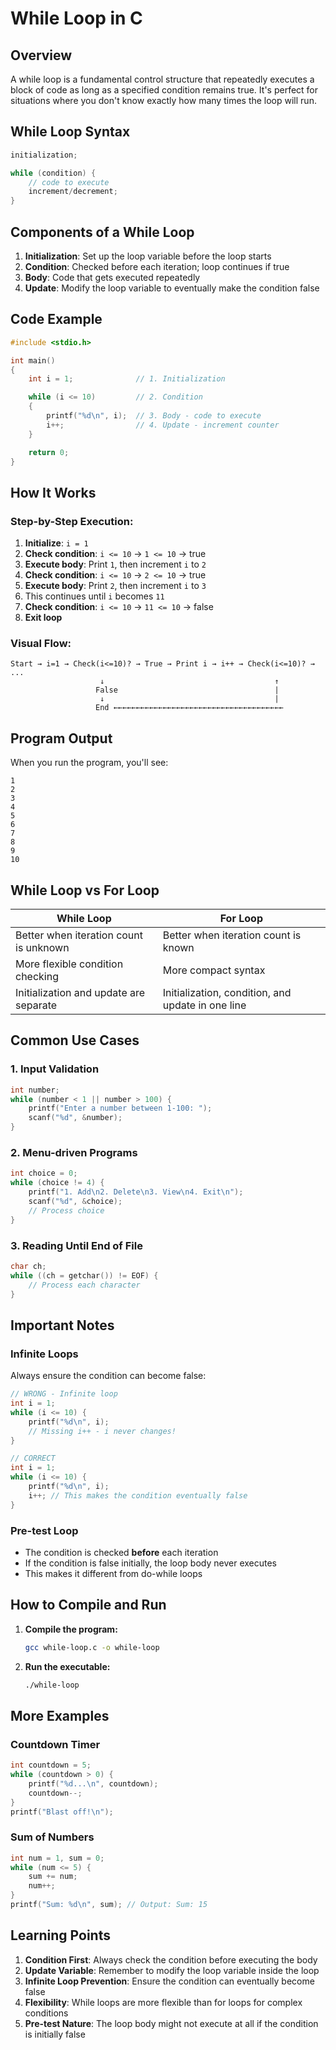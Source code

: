 # While Loop in C

## Overview

A while loop is a fundamental control structure that repeatedly executes a block of code as long as a specified condition remains true. It's perfect for situations where you don't know exactly how many times the loop will run.

## While Loop Syntax

```c
initialization;

while (condition) {
    // code to execute
    increment/decrement;
}
```

## Components of a While Loop

1. **Initialization**: Set up the loop variable before the loop starts
2. **Condition**: Checked before each iteration; loop continues if true
3. **Body**: Code that gets executed repeatedly
4. **Update**: Modify the loop variable to eventually make the condition false

## Code Example

```c
#include <stdio.h>

int main()
{
    int i = 1;              // 1. Initialization

    while (i <= 10)         // 2. Condition
    {
        printf("%d\n", i);  // 3. Body - code to execute
        i++;                // 4. Update - increment counter
    }

    return 0;
}
```

## How It Works

### Step-by-Step Execution:

1. **Initialize**: `i = 1`
2. **Check condition**: `i <= 10` → `1 <= 10` → true
3. **Execute body**: Print `1`, then increment `i` to `2`
4. **Check condition**: `i <= 10` → `2 <= 10` → true
5. **Execute body**: Print `2`, then increment `i` to `3`
6. This continues until `i` becomes `11`
7. **Check condition**: `i <= 10` → `11 <= 10` → false
8. **Exit loop**

### Visual Flow:

```
Start → i=1 → Check(i<=10)? → True → Print i → i++ → Check(i<=10)? → ...
                    ↓                                      ↑
                   False                                   |
                    ↓                                      |
                   End ←←←←←←←←←←←←←←←←←←←←←←←←←←←←←←←←←←←←←←
```

## Program Output

When you run the program, you'll see:

```
1
2
3
4
5
6
7
8
9
10
```

## While Loop vs For Loop

| While Loop                             | For Loop                                          |
| -------------------------------------- | ------------------------------------------------- |
| Better when iteration count is unknown | Better when iteration count is known              |
| More flexible condition checking       | More compact syntax                               |
| Initialization and update are separate | Initialization, condition, and update in one line |

## Common Use Cases

### 1. Input Validation

```c
int number;
while (number < 1 || number > 100) {
    printf("Enter a number between 1-100: ");
    scanf("%d", &number);
}
```

### 2. Menu-driven Programs

```c
int choice = 0;
while (choice != 4) {
    printf("1. Add\n2. Delete\n3. View\n4. Exit\n");
    scanf("%d", &choice);
    // Process choice
}
```

### 3. Reading Until End of File

```c
char ch;
while ((ch = getchar()) != EOF) {
    // Process each character
}
```

## Important Notes

### Infinite Loops

Always ensure the condition can become false:

```c
// WRONG - Infinite loop
int i = 1;
while (i <= 10) {
    printf("%d\n", i);
    // Missing i++ - i never changes!
}

// CORRECT
int i = 1;
while (i <= 10) {
    printf("%d\n", i);
    i++; // This makes the condition eventually false
}
```

### Pre-test Loop

- The condition is checked **before** each iteration
- If the condition is false initially, the loop body never executes
- This makes it different from do-while loops

## How to Compile and Run

1. **Compile the program:**

   ```bash
   gcc while-loop.c -o while-loop
   ```

2. **Run the executable:**
   ```bash
   ./while-loop
   ```

## More Examples

### Countdown Timer

```c
int countdown = 5;
while (countdown > 0) {
    printf("%d...\n", countdown);
    countdown--;
}
printf("Blast off!\n");
```

### Sum of Numbers

```c
int num = 1, sum = 0;
while (num <= 5) {
    sum += num;
    num++;
}
printf("Sum: %d\n", sum); // Output: Sum: 15
```

## Learning Points

1. **Condition First**: Always check the condition before executing the body
2. **Update Variable**: Remember to modify the loop variable inside the loop
3. **Infinite Loop Prevention**: Ensure the condition can eventually become false
4. **Flexibility**: While loops are more flexible than for loops for complex conditions
5. **Pre-test Nature**: The loop body might not execute at all if the condition is initially false
